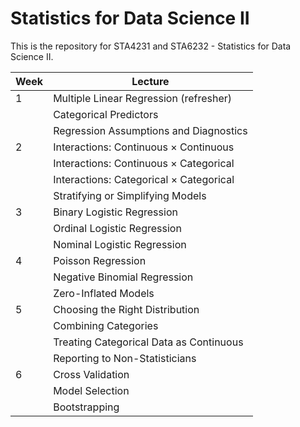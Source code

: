 # Statistics for Data Science II

This is the repository for STA4231 and STA6232 - Statistics for Data Science II.

| Week | Lecture |
|------|---------------------------------------------------------|
| 1 | Multiple Linear Regression (refresher) |
|   | Categorical Predictors |
|   | Regression Assumptions and Diagnostics |
| 2 | Interactions: Continuous $\times$ Continuous |
|   | Interactions: Continuous $\times$ Categorical |
|   | Interactions: Categorical $\times$ Categorical |
|   | Stratifying or Simplifying Models |
| 3 | Binary Logistic Regression |
|   | Ordinal Logistic Regression |
|   | Nominal Logistic Regression |
| 4 | Poisson Regression |
|   | Negative Binomial Regression |
|   | Zero-Inflated Models |
| 5 | Choosing the Right Distribution |
|   | Combining Categories |
|   | Treating Categorical Data as Continuous |
|   | Reporting to Non-Statisticians |
| 6 | Cross Validation |
|   | Model Selection |
|   | Bootstrapping |
